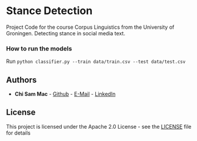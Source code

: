 # Stance Detection

Project Code for the course Corpus Linguistics from the University of Groningen. 
Detecting stance in social media text.

### How to run the models
Run ``python classifier.py --train data/train.csv --test data/test.csv``

## Authors

* **Chi Sam Mac** - [Github](https://github.com/cs-mac/) - [E-Mail](chisam_mac@hotmail.com) - [LinkedIn](https://www.linkedin.com/in/chi-sam-mac/)

## License

This project is licensed under the Apache 2.0 License - see the [LICENSE](LICENSE) file for details
